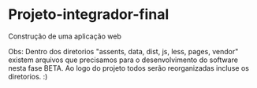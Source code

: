 # Projeto-integrador-final
Construção de uma aplicação web

Obs: Dentro dos diretorios "assents, data, dist, js, less, pages, vendor" existem arquivos que precisamos 
para o desenvolvimento do software nesta fase BETA. Ao logo do projeto todos serão reorganizadas incluse os diretorios. :)
